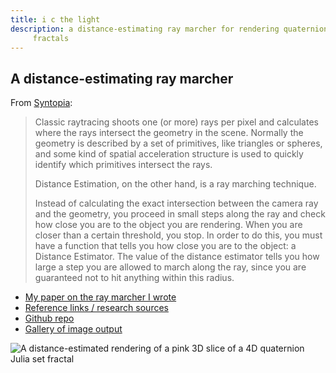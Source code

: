 ```yaml
---
title: i c the light
description: a distance-estimating ray marcher for rendering quaternion julia set
     fractals
---
```


## A distance-estimating ray marcher

From [Syntopia]:

> Classic raytracing shoots one (or more) rays per pixel and calculates where the
> rays intersect the geometry in the scene. Normally the geometry is described by
> a set of primitives, like triangles or spheres, and some kind of spatial
> acceleration structure is used to quickly identify which primitives intersect
> the rays.
>
> Distance Estimation, on the other hand, is a ray marching technique.
>
> Instead of calculating the exact intersection between the camera ray and the
> geometry, you proceed in small steps along the ray and check how close you are
> to the object you are rendering. When you are closer than a certain threshold,
> you stop. In order to do this, you must have a function that tells you how
> close you are to the object: a Distance Estimator. The value of the distance
> estimator tells you how large a step you are allowed to march along the ray,
> since you are guaranteed not to hit anything within this radius.

* [My paper on the ray marcher I wrote][paper]
* [Reference links / research sources](reference-links)
* [Github repo](https://github.com/9999years/i-c-the-light)
* [Gallery of image output](gallery)

![A distance-estimated rendering of a pink 3D slice of a 4D quaternion Julia set
fractal](/img/i-c-the-light/julia.jpg)

[Syntopia]: http://blog.hvidtfeldts.net/index.php/2011/06/distance-estimated-3d-fractals-part-i/
[paper]: /i-c-the-light.pdf
